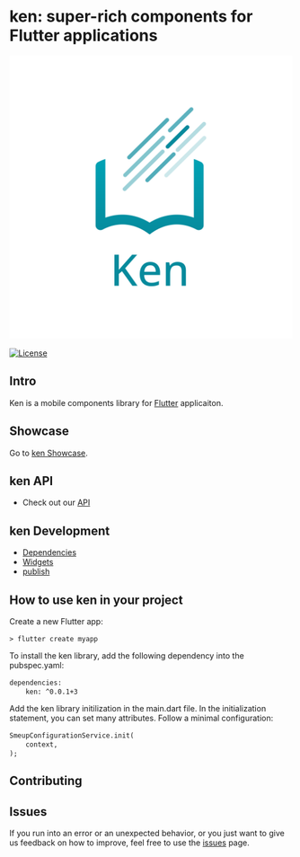 # ken: super-rich components for Flutter applications

![ken Logo](https://github.com/smeup/ken/blob/develop/assets/images/logo_KEN.png)

[![License](https://img.shields.io/badge/License-Apache%202.0-blue.svg)](https://opensource.org/licenses/Apache-2.0)

## Intro

Ken is a mobile components library for [Flutter](https://flutter.dev/) applicaiton.

## Showcase

Go to [ken Showcase](https://github.com/smeup/ken-showcase).

## ken API

- Check out our [API](https://github.com/smeup/ken/blob/develop/doc/api/index.md)

## ken Development

- [Dependencies](https://github.com/smeup/ken/blob/develop/doc/development/dependencies.md)
- [Widgets](https://github.com/smeup/ken/blob/develop/doc/development/widgets.md)
- [publish](https://github.com/smeup/ken/blob/develop/doc/development/publish_procedure.md)

## How to use ken in your project

Create a new Flutter app:
    
    > flutter create myapp

To install the ken library, add the following dependency into the pubspec.yaml:

    dependencies:
        ken: ^0.0.1+3

Add the ken library initilization in the main.dart file. In the initialization statement, you can set many attributes. Follow a minimal configuration:

    SmeupConfigurationService.init(
        context,
    );


## Contributing


## Issues

If you run into an error or an unexpected behavior, or you just want to give us feedback on how to improve, feel free to use the [issues](https://github.com/smeup/ken/issues) page.
